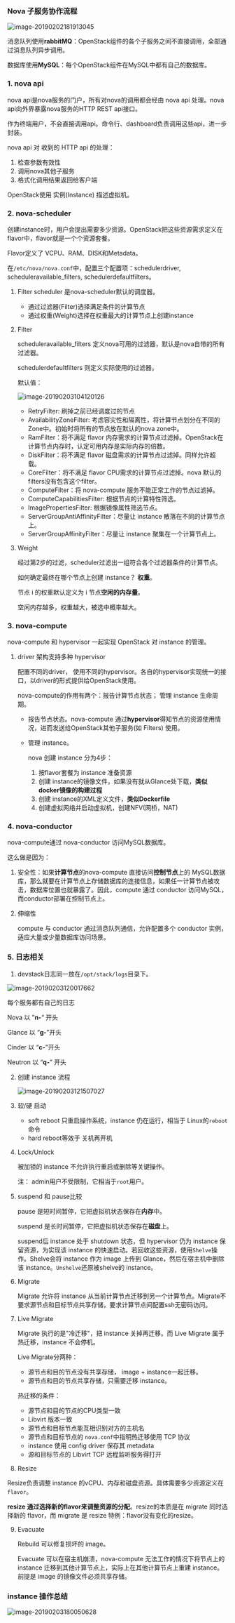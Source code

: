 ### Nova 子服务协作流程

![image-20190202181913045](https://ws1.sinaimg.cn/large/006tNc79gy1fzs8zueqvuj31ai0oeqbg.jpg)

消息队列使用**rabbitMQ**：OpenStack组件的各个子服务之间不直接调用，全部通过消息队列异步调用。

数据库使用**MySQL**：每个OpenStack组件在MySQL中都有自己的数据库。

### 1. nova api

nova api是nova服务的门户，所有对nova的调用都会经由 nova api 处理。nova api向外界暴露nova服务的HTTP REST api接口。

作为终端用户，不会直接调用api。命令行、dashboard负责调用这些api，进一步封装。

nova api 对 收到的 HTTP api 的处理：

1. 检查参数有效性
2. 调用nova其他子服务
3. 格式化调用结果返回给客户端

OpenStack使用 实例(Instance) 描述虚拟机。

### 2. nova-scheduler

创建instance时，用户会提出需要多少资源。OpenStack把这些资源需求定义在flavor中，flavor就是一个个资源套餐。

Flavor定义了 VCPU、RAM、DISK和Metadata。

在`/etc/nova/nova.conf`中，配置三个配置项：schedulerdriver, scheduleravailable_filters, schedulerdefaultfilters。

1. Filter scheduler 是nova-scheduler默认的调度器。
   - 通过过滤器(Filter)选择满足条件的计算节点
   - 通过权重(Weight)选择在权重最大的计算节点上创建instance

2. Filter

   scheduleravailable_filters 定义nova可用的过滤器，默认是nova自带的所有过滤器。

   schedulerdefaultfilters 则定义实际使用的过滤器。

   默认值：

   ![image-20190203104120126](https://ws1.sinaimg.cn/large/006tNc79gy1fzt1dq6nabj31uo09gkgv.jpg)

   - RetryFilter: 刷掉之前已经调度过的节点
   - AvailabilityZoneFilter: 考虑容灾性和隔离性，将计算节点划分在不同的Zone中。初始时将所有的节点放在默认的nova zone中。
   - RamFilter：将不满足 flavor 内存需求的计算节点过滤掉。OpenStack在计算节点内存时，认定可用内存是实际内存的倍数。
   - DiskFilter：将不满足 flavor 磁盘需求的计算节点过滤掉。同样允许超载。
   - CoreFilter：将不满足 flavor CPU需求的计算节点过滤掉。nova 默认的filters没有包含这个filter。
   - ComputeFilter：将 nova-compute 服务不能正常工作的节点过滤掉。
   - ComputeCapabilitiesFilter: 根据节点的计算特性筛选。
   - ImagePropertiesFilter: 根据镜像属性筛选节点。
   - ServerGroupAntiAffinityFilter：尽量让 instance 散落在不同的计算节点上。
   - ServerGroupAffinityFilter：尽量让 instance 聚集在一个计算节点上。

3. Weight

   经过第2步的过滤，scheduler过滤出一组符合各个过滤器条件的计算节点。

   如何确定最终在哪个节点上创建 instance？ **权重**。

   节点 i 的权重默认定义为 i 节点**空闲的内存量**。

   空闲内存越多，权重越大，被选中概率越大。

   

### 3. nova-compute

nova-compute 和 hypervisor 一起实现 OpenStack 对 instance 的管理。

1. driver 架构支持多种 hypervisor

   配置不同的driver， 使用不同的hypervisor。各自的hypervisor实现统一的接口，以driver的形式提供给OpenStack使用。

   nova-compute的作用有两个：报告计算节点状态； 管理 instance 生命周期。

   - 报告节点状态。nova-compute 通过**hypervisor**得知节点的资源使用情况，进而发送给OpenStack其他子服务(如 Filters) 使用。

   - 管理 instance。

     nova 创建 instance 分为4步：

     1. 按flavor套餐为 instance 准备资源
     2. 创建 instance的镜像文件，如果没有就从Glance处下载，**类似docker镜像的构建过程**
     3. 创建 instance的XML定义文件，**类似Dockerfile**
     4. 创建虚拟网络并启动虚拟机，创建NFV(网桥，NAT)

   

### 4. nova-conductor

nova-compute通过 nova-conductor 访问MySQL数据库。

这么做是因为：

1. 安全性：如果**计算节点**的nova-compute 直接访问**控制节点**上的 MySQL数据库，那么就要在计算节点上存储数据库的连接信息，如果任一计算节点被攻击，数据库位置也就暴露了。因此，compute 通过 conductor 访问MySQL，而conductor部署在控制节点上。

2. 伸缩性

   compute 与 conductor 通过消息队列通信，允许配置多个 conductor 实例，适应大量或少量数据库访问场景。



### 5. 日志相关

1. devstack日志同一放在`/opt/stack/logs`目录下。

![image-20190203120017662](https://ws1.sinaimg.cn/large/006tNc79gy1fzt3nwroepj31240lsazq.jpg)

每个服务都有自己的日志

Nova 以 ”**n-**“ 开头

Glance 以 “**g-**”开头

Cinder 以 “**c-**”开头

Neutron 以 “**q-**” 开头

2. 创建 instance 流程

   ![image-20190203121507027](https://ws4.sinaimg.cn/large/006tNc79gy1fzt438xt6pj30zw0u07hy.jpg)

3. 软/硬 启动
   - soft reboot 只重启操作系统，instance 仍在运行，相当于 Linux的`reboot`命令
   - hard reboot等效于 关机再开机

4. Lock/Unlock

   被加锁的 instance 不允许执行重启或删除等关键操作。

   注： admin用户不受限制，它相当于`root`用户。

5. suspend 和 pause比较

   pause 是短时间暂停，它把虚拟机状态保存在**内存**中。

   suspend 是长时间暂停，它把虚拟机状态保存在**磁盘**上。

   suspend后 instance 处于 shutdown 状态，但 hypervisor 仍为 instance 保留资源，为实现该 instance 的快速启动。若回收这些资源，使用`Shelve`操作。Shelve会将 instance 作为 image 上传到 Glance，然后在宿主机中删除该 instance。`Unshelve`还原被shelve的 instance。

6. Migrate

   Migrate 允许将 instance 从当前计算节点迁移到另一个计算节点。Migrate不要求源节点和目标节点共享存储，要求计算节点间配置ssh无密码访问。

7. Live Migrate

   Migrate 执行的是"冷迁移"，把 instance 关掉再迁移。而 Live Migrate 属于热迁移，instance 不会停机。

   Live Migrate分两种：

   - 源节点和目的节点没有共享存储， image + instance一起迁移。
   - 源节点和目的节点共享存储，只需要迁移 instance。

   热迁移的条件：

   - 源节点和目的节点的CPU类型一致
   - Libvirt 版本一致
   - 源节点和目标节点能互相识别对方的主机名
   - 源节点和目标节点的 `nova.conf`中指明热迁移使用 TCP 协议
   - instance 使用 config driver 保存其 metadata
   - 源和目标节点的 Libvirt TCP 远程监听服务得打开

8. Resize

Resize负责调整 instance 的vCPU、内存和磁盘资源。具体需要多少资源定义在 `flavor`。

**resize 通过选择新的flavor来调整资源的分配**。resize的本质是在 migrate 同时选择新的 flavor，而 migrate 是 resize 特例：flavor没有变化的resize。

9. Evacuate

   Rebuild 可以修复损坏的 image。

   Evacuate 可以在宿主机崩溃，nova-compute 无法工作的情况下将节点上的 instance 迁移到其他计算节点上，实际上在其他计算节点上重建 instance。前提是 image 的镜像文件必须共享存储。

### instance 操作总结

![image-20190203180050628](https://ws2.sinaimg.cn/large/006tNc79gy1fzte305qh8j318w0kqnjl.jpg)